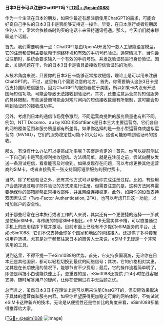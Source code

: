 **日本3日卡可以注册ChatGPT吗？[[TG💪+ @esim1088](https://t.me/s/esim1088)]**

作为一个生活在日本的朋友，如果你最近有想注册使用ChatGPT的需求，可能会好奇自己手头的日本3日卡是否能够支持这一操作。毕竟，在日本旅行或者短期居住的人士，常常会依赖临时购买的电话卡来保持通讯畅通。那么，今天咱们就来聊聊这个话题。

首先，我们需要明确一点：ChatGPT是由OpenAI开发的一款人工智能语言模型，它的注册和使用主要依赖于网络环境和有效的手机号码验证。通常情况下，当你尝试注册时，系统会要求输入一个有效的手机号码，并发送验证码进行身份验证。因此，关键问题在于，你的日本3日卡是否具备接收短信验证码的功能。

从技术角度来说，只要你的日本3日卡能够正常接收短信，理论上是可以用来注册ChatGPT的。不过，这里有几个需要注意的地方。首先，你需要确认这张3日卡是否支持国际短信服务。因为ChatGPT的服务器位于美国，所以如果卡内没有开通国际短信功能，可能会导致无法接收到验证码。其次，还要注意运营商对短信服务的具体限制。有些运营商可能会对短时间内的短信接收数量有所限制，这可能会影响到验证码的接收成功率。

另外，考虑到日本的通信市场竞争激烈，不同运营商提供的服务质量也有所不同。例如，NTT Docomo、au by KDDI和SoftBank是日本三大主要运营商，它们各自的网络覆盖范围和服务质量都有所差异。如果你选择的是一些小型运营商或虚拟运营商（MVNO），它们的服务稳定性可能不如大公司，这也可能影响到验证码的接收。

那么，有没有什么办法可以提高成功率呢？答案是肯定的！首先，你可以提前测试一下自己的卡是否能顺利接收短信。方法很简单，就是在注册之前，尝试向朋友发送一条测试短信，看看能否及时收到。如果发现存在问题，可以考虑更换其他运营商的SIM卡，或者直接购买一张支持国际短信服务的预付费卡。

当然，除了短信验证之外，还有其他方式可以帮助你完成注册过程。比如，有些用户会选择通过电子邮件验证的方式来进行注册。但需要注意的是，这种方法同样需要确保你的邮箱能够正常接收邮件，并且网络连接稳定。此外，如果你的设备支持双因素认证（Two-Factor Authentication, 2FA），也可以考虑开启这一功能，以增加账户的安全性。

对于那些经常在日本旅行或者工作的人来说，其实还有一个更便捷的选择——那就是使用eSIM卡。与传统的物理SIM卡相比，eSIM卡无需实体卡槽，可以直接通过手机上的应用程序下载并激活。目前市面上已经有不少提供eSIM服务的平台，比如eSim1088，它们不仅支持全球多个国家和地区的网络接入，还提供了多种套餐供用户选择。尤其是对于频繁往返日本的商务人士来说，eSIM卡无疑是一个非常实用的工具。

说到这里，不得不提一下eSim1088的优势。首先，它支持多国漫游，无论你在日本还是其他国家，都可以轻松切换到最优的网络信号；其次，它的价格相对实惠，尤其是在长期使用的情况下，能够节省不少费用；最后，它的操作流程简单明了，即便是科技小白也能快速上手。更重要的是，eSim1088还提供了24小时在线客服支持，随时解答用户的疑问，让你在使用过程中无后顾之忧。

总而言之，虽然日本3日卡在理论上是可以用来注册ChatGPT的，但实际效果取决于具体的运营商和服务内容。如果你希望获得更加稳定可靠的网络体验，不妨试试eSIM卡这种新兴的技术。无论是从便捷性还是性价比的角度来看，eSim1088都值得推荐给大家。

[[TG💪+ @esim1088](https://t.me/s/esim1088) ![Image](https://i.postimg.cc/4NQfJmqS/Snipaste-2025-05-13-00-14-12.png)]